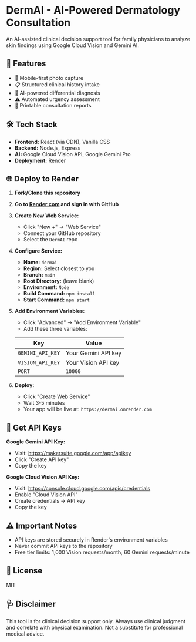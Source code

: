 # DermAI - AI-Powered Dermatology Consultation

An AI-assisted clinical decision support tool for family physicians to analyze skin findings using Google Cloud Vision and Gemini AI.

## 🚀 Features

- 📸 Mobile-first photo capture
- 📋 Structured clinical history intake
- 🤖 AI-powered differential diagnosis
- ⚠️ Automated urgency assessment
- 📄 Printable consultation reports

## 🛠️ Tech Stack

- **Frontend:** React (via CDN), Vanilla CSS
- **Backend:** Node.js, Express
- **AI:** Google Cloud Vision API, Google Gemini Pro
- **Deployment:** Render

## 🌐 Deploy to Render

1. **Fork/Clone this repository**

2. **Go to [Render.com](https://render.com) and sign in with GitHub**

3. **Create New Web Service:**
   - Click "New +" → "Web Service"
   - Connect your GitHub repository
   - Select the `DermAI` repo

4. **Configure Service:**
   - **Name:** `dermai`
   - **Region:** Select closest to you
   - **Branch:** `main`
   - **Root Directory:** (leave blank)
   - **Environment:** `Node`
   - **Build Command:** `npm install`
   - **Start Command:** `npm start`

5. **Add Environment Variables:**
   - Click "Advanced" → "Add Environment Variable"
   - Add these three variables:
   
   | Key | Value |
   |-----|-------|
   | `GEMINI_API_KEY` | Your Gemini API key |
   | `VISION_API_KEY` | Your Vision API key |
   | `PORT` | `10000` |

6. **Deploy:**
   - Click "Create Web Service"
   - Wait 3-5 minutes
   - Your app will be live at: `https://dermai.onrender.com`

## 🔑 Get API Keys

**Google Gemini API Key:**
- Visit: https://makersuite.google.com/app/apikey
- Click "Create API key"
- Copy the key

**Google Cloud Vision API Key:**
- Visit: https://console.cloud.google.com/apis/credentials
- Enable "Cloud Vision API"
- Create credentials → API key
- Copy the key

## ⚠️ Important Notes

- API keys are stored securely in Render's environment variables
- Never commit API keys to the repository
- Free tier limits: 1,000 Vision requests/month, 60 Gemini requests/minute

## 📄 License

MIT

## 🩺 Disclaimer

This tool is for clinical decision support only. Always use clinical judgment and correlate with physical examination. Not a substitute for professional medical advice.
